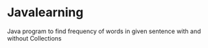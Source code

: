 # Javalearning
Java program to find frequency of words in given sentence with and without Collections
